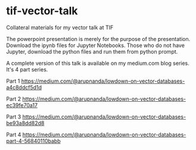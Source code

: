 # tif-vector-talk
Collateral materials for my vector talk at TIF

The powerpoint presentation is merely for the purpose of the presentation. Download the ipynb files for Jupyter Notebooks. Those who do not have Jupyter, download the python files and run them from python prompt.

A complete version of this talk is available on my medium.com blog series. It's 4 part series.

Part 1 https://medium.com/@arupnanda/lowdown-on-vector-databases-a4c8ddcf5d1d

Part 2 https://medium.com/@arupnanda/lowdown-on-vector-databases-ec39fe70a17

Part 3 https://medium.com/@arupnanda/lowdown-on-vector-databases-be93a8dd82d8

Part 4 https://medium.com/@arupnanda/lowdown-on-vector-databases-part-4-56840110babb

